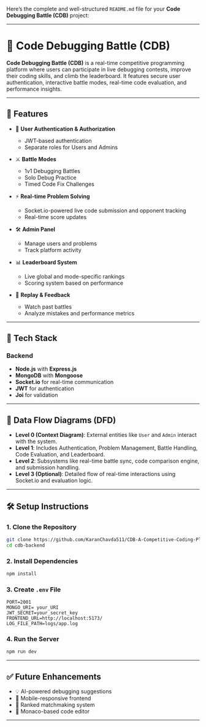 Here’s the complete and well-structured `README.md` file for your **Code Debugging Battle (CDB)** project:

---


# 🧠 Code Debugging Battle (CDB)

**Code Debugging Battle (CDB)** is a real-time competitive programming platform where users can participate in live debugging contests, improve their coding skills, and climb the leaderboard. It features secure user authentication, interactive battle modes, real-time code evaluation, and performance insights.

---

## 🚀 Features

- 🔐 **User Authentication & Authorization**
  - JWT-based authentication
  - Separate roles for Users and Admins

- ⚔️ **Battle Modes**
  - 1v1 Debugging Battles
  - Solo Debug Practice
  - Timed Code Fix Challenges

- ⚡ **Real-time Problem Solving**
  - Socket.io-powered live code submission and opponent tracking
  - Real-time score updates

- 🛠️ **Admin Panel**
  - Manage users and problems
  - Track platform activity

- 📊 **Leaderboard System**
  - Live global and mode-specific rankings
  - Scoring system based on performance

- 🔁 **Replay & Feedback**
  - Watch past battles
  - Analyze mistakes and performance metrics

---

## 🧩 Tech Stack

### Backend
- **Node.js** with **Express.js**
- **MongoDB** with **Mongoose**
- **Socket.io** for real-time communication
- **JWT** for authentication
- **Joi** for validation


---

## 🔄 Data Flow Diagrams (DFD)

- **Level 0 (Context Diagram)**: External entities like `User` and `Admin` interact with the system.
- **Level 1**: Includes Authentication, Problem Management, Battle Handling, Code Evaluation, and Leaderboard.
- **Level 2**: Subsystems like real-time battle sync, code comparison engine, and submission handling.
- **Level 3 (Optional)**: Detailed flow of real-time interactions using Socket.io and evaluation logic.

---

## 🛠️ Setup Instructions

### 1. Clone the Repository
```bash
git clone https://github.com/KaranChavda511/CDB-A-Competitive-Coding-Platform.git
cd cdb-backend
````

### 2. Install Dependencies

```bash
npm install
```

### 3. Create `.env` File

```env
PORT=2001
MONGO_URI= your_URI
JWT_SECRET=your_secret_key
FRONTEND_URL=http://localhost:5173/
LOG_FILE_PATH=logs/app.log
```

### 4. Run the Server

```bash
npm run dev
```



---

## ✅ Future Enhancements

* 💡 AI-powered debugging suggestions
* 📱 Mobile-responsive frontend
* 🎯 Ranked matchmaking system
* 🎨 Monaco-based code editor

---





